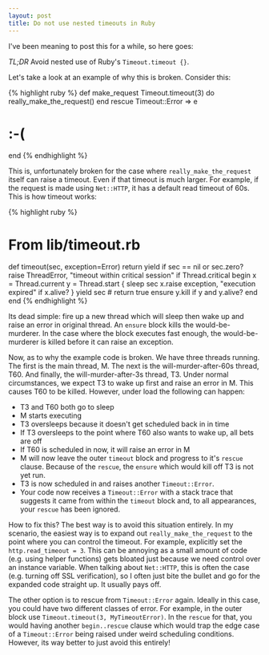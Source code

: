 ```yaml
---
layout: post
title: Do not use nested timeouts in Ruby
---
```


I've been meaning to post this for a while, so here goes:

*TL;DR* Avoid nested use of Ruby's `Timeout.timeout {}`.

Let's take a look at an example of why this is broken. Consider this:

{% highlight ruby %}
def make_request
  Timeout.timeout(3) do
    really_make_the_request()
  end
rescue Timeout::Error => e
  # :-(
end
{% endhighlight %}

This is, unfortunately broken for the case where
`really_make_the_request` itself can raise a timeout. Even if that
timeout is much larger. For example, if the request is made using
`Net::HTTP`, it has a default read timeout of 60s. This is how timeout
works:

{% highlight ruby %}
# From lib/timeout.rb

def timeout(sec, exception=Error)
  return yield if sec == nil or sec.zero?
  raise ThreadError, "timeout within critical session" if Thread.critical
  begin
    x = Thread.current
    y = Thread.start {
      sleep sec
      x.raise exception, "execution expired" if x.alive?
    }
    yield sec
    #    return true
  ensure
    y.kill if y and y.alive?
  end
end
{% endhighlight %}

Its dead simple: fire up a new thread which will sleep then wake up and
raise an error in original thread. An `ensure` block kills the
would-be-murderer. In the case where the block executes fast enough,
the would-be-murderer is killed before it can raise an exception.

Now, as to why the example code is broken. We have three threads
running. The first is the main thread, M. The next is the
will-murder-after-60s thread, T60. And finally, the
will-murder-after-3s thread, T3. Under normal circumstances, we expect
T3 to wake up first and raise an error in M. This causes T60 to be
killed. However, under load the following can happen:

* T3 and T60 both go to sleep
* M starts executing
* T3 oversleeps because it doesn't get scheduled back in in time
* If T3 oversleeps to the point where T60 also wants to wake up, all
  bets are off
* If T60 is scheduled in now, it will raise an error in M
* M will now leave the outer `timeout` block and progress to it's
  `rescue` clause. Because of the `rescue`, the `ensure` which would
  kill off T3 is not yet run.
* T3 is now scheduled in and raises another `Timeout::Error`.
* Your code now receives a `Timeout::Error` with a stack trace that
  suggests it came from within the `timeout` block and, to all
  appearances, your `rescue` has been ignored.

How to fix this? The best way is to avoid this situation entirely. In
my scenario, the easiest way is to expand out
`really_make_the_request` to the point where you can control the
timeout. For example, explicitly set the `http.read_timeout = 3`. This
can be annoying as a small amount of code (e.g. using helper
functions) gets bloated just because we need control over an instance
variable. When talking about `Net::HTTP`, this is often the case
(e.g. turning off SSL verification), so I often just bite the bullet
and go for the expanded code straight up. It usually pays off.

The other option is to rescue from `Timeout::Error` again. Ideally in
this case, you could have two different classes of error. For example,
in the outer block use `Timeout.timeout(3, MyTimeoutError)`. In the
`rescue` for that, you would having another `begin..rescue` clause
which would trap the edge case of a `Timeout::Error` being raised
under weird scheduling conditions. However, its way better to just
avoid this entirely!
